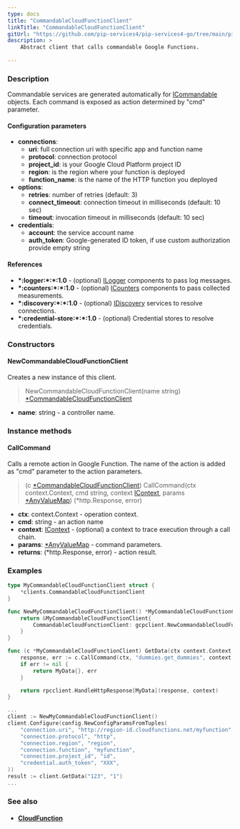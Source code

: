 ```yaml
---
type: docs
title: "CommandableCloudFunctionClient"
linkTitle: "CommandableCloudFunctionClient"
gitUrl: "https://github.com/pip-services4/pip-services4-go/tree/main/pip-services4-gcp-go"
description: >
    Abstract client that calls commandable Google Functions.
 
---
```


### Description

Commandable services are generated automatically for [ICommandable](../../../commons/commands/icommandable) objects. Each command is exposed as action determined by "cmd" parameter.


#### Configuration parameters

- **connections**:
    - **uri**:           full connection uri with specific app and function name
    - **protocol**:      connection protocol
    - **project_id**:    is your Google Cloud Platform project ID
    - **region**:        is the region where your function is deployed
    - **function_name**: is the name of the HTTP function you deployed
- **options**:
	- **retries**: number of retries (default: 3)
	- **connect_timeout**: connection timeout in milliseconds (default: 10 sec)
	- **timeout**: invocation timeout in milliseconds (default: 10 sec)
- **credentials**:
    - **account**: the service account name
    - **auth_token**: Google-generated ID token, if use custom authorization provide empty string

#### References
- **\*:logger:\*:\*:1.0** - (optional) [ILogger](../../../components/log/ilogger) components to pass log messages.
- **\*:counters:\*:\*:1.0** - (optional) [ICounters](../../../components/count/icounters) components to pass collected measurements.
- **\*:discovery:\*:\*:1.0** - (optional) [IDiscovery](../../../components/connect/idiscovery) services to resolve connections.
- **\*:credential-store:\*:\*:1.0** - (optional) Credential stores to resolve credentials.

### Constructors

#### NewCommandableCloudFunctionClient
Creates a new instance of this client.

> NewCommandableCloudFunctionClient(name string) [*CommandableCloudFunctionClient]()

- **name**: string - a controller name.


### Instance methods

#### CallCommand
Calls a remote action in Google Function.
The name of the action is added as "cmd" parameter
to the action parameters. 

> (c [*CommandableCloudFunctionClient]()) CallCommand(ctx context.Context, cmd string, context [IContext](../../../components/context/icontext), params [*AnyValueMap](../../../commons/data/any_value_map)) (*http.Response, error)

- **ctx**: context.Context - operation context.
- **cmd**: string - an action name
- **context**: [IContext](../../../components/context/icontext) - (optional) a context to trace execution through a call chain.
- **params**: [*AnyValueMap](../../../commons/data/any_value_map) - command parameters.
- **returns**: (*http.Response, error) - action result.


### Examples

```go
type MyCommandableCloudFunctionClient struct {
	*clients.CommandableCloudFunctionClient
}

func NewMyCommandableCloudFunctionClient() *MyCommandableCloudFunctionClient {
	return &MyCommandableCloudFunctionClient{
		CommandableCloudFunctionClient: gcpclient.NewCommandableCloudFunctionClient(),
	}
}

func (c *MyCommandableCloudFunctionClient) GetData(ctx context.Context, context [IContext](../../../components/context/icontext), id string) MyData {
	response, err := c.CallCommand(ctx, "dummies.get_dummies", context, cdata.NewAnyValueMapFromTuples("id", id))
	if err != nil {
		return MyData{}, err
	}

	return rpcclient.HandleHttpResponse[MyData](response, context)
}

...
client := NewMyCommandableCloudFunctionClient()
client.Configure(config.NewConfigParamsFromTuples(
	"connection.uri", "http://region-id.cloudfunctions.net/myfunction",
	"connection.protocol", "http",
	"connection.region", "region",
	"connection.function", "myfunction",
	"connection.project_id", "id",
	"credential.auth_token", "XXX",
))
result := client.GetData("123", "1")
...
```

### See also
- #### [CloudFunction](../../containers/cloud_function/)


